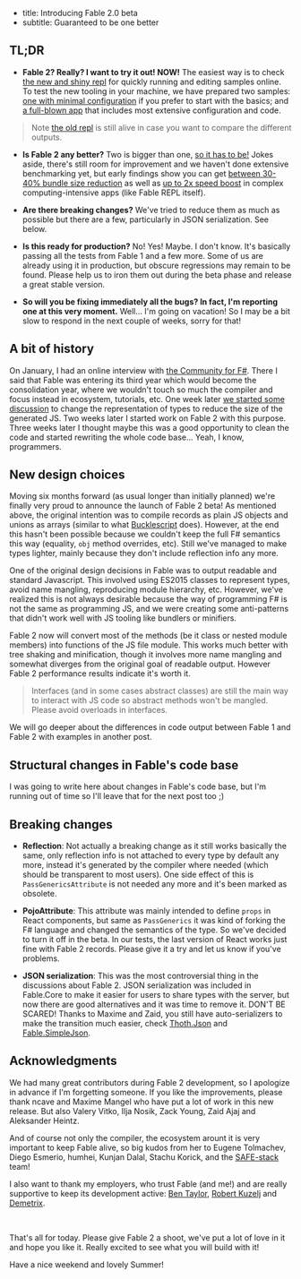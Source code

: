 - title: Introducing Fable 2.0 beta
- subtitle: Guaranteed to be one better

## TL;DR

- **Fable 2? Really? I want to try it out! NOW!** The easiest way is to check [the new and shiny repl](http://fable.io/repl2) for quickly running and editing samples online. To test the new tooling in your machine, we have prepared two samples: [one with minimal configuration](https://github.com/fable-compiler/fable2-samples/tree/master/minimal) if you prefer to start with the basics; and [a full-blown app](https://github.com/MangelMaxime/fulma-demo) that includes most extensive configuration and code.

> Note [the old repl](http://fable.io/repl) is still alive in case you want to compare the different outputs.

- **Is Fable 2 any better?** Two is bigger than one, [so it has to be!](https://www.youtube.com/watch?v=uMSV4OteqBE&feature=youtu.be&t=80) Jokes aside, there's still room for improvement and we haven't done extensive benchmarking yet, but early findings show you can get [between 30-40% bundle size reduction](https://github.com/MangelMaxime/fulma-demo/pull/5#issue-190709436) as well as [up to 2x speed boost](https://github.com/fable-compiler/Fable/issues/1457#issuecomment-406901930) in complex computing-intensive apps (like Fable REPL itself).

- **Are there breaking changes?** We've tried to reduce them as much as possible but there are a few, particularly in JSON serialization. See below.

- **Is this ready for production?** No! Yes! Maybe. I don't know. It's basically passing all the tests from Fable 1 and a few more. Some of us are already using it in production, but obscure regressions may remain to be found. Please help us to iron them out during the beta phase and release a great stable version.

- **So will you be fixing immediately all the bugs? In fact, I'm reporting one at this very moment.** Well... I'm going on vacation! So I may be a bit slow to respond in the next couple of weeks, sorry for that!

## A bit of history

On January, I had an online interview with [the Community for F#](https://www.youtube.com/channel/UCCQPh0mSMaVpRcKUeWPotSA). There I said that Fable was entering its third year which would become the consolidation year, where we wouldn't touch so much the compiler and focus instead in ecosystem, tutorials, etc. One week later [we started some discussion](https://github.com/fable-compiler/Fable/issues/1318) to change the representation of types to reduce the size of the generated JS. Two weeks later I started work on Fable 2 with this purpose. Three weeks later I thought maybe this was a good opportunity to clean the code and started rewriting the whole code base... Yeah, I know, programmers.

## New design choices

Moving six months forward (as usual longer than initially planned) we're finally very proud to announce the launch of Fable 2 beta! As mentioned above, the original intention was to compile records as plain JS objects and unions as arrays (similar to what [Bucklescript](https://bucklescript.github.io/) does). However, at the end this hasn't been possible because we couldn't keep the full F# semantics this way (equality, `obj` method overrides, etc). Still we've managed to make types lighter, mainly because they don't include reflection info any more.

One of the original design decisions in Fable was to output readable and standard Javascript. This involved using ES2015 classes to represent types, avoid name mangling, reproducing module hierarchy, etc. However, we've realized this is not always desirable because the way of programming F# is not the same as programming JS, and we were creating some anti-patterns that didn't work well with JS tooling like bundlers or minifiers.

Fable 2 now will convert most of the methods (be it class or nested module members) into functions of the JS file module. This works much better with tree shaking and minification, though it involves more name mangling and somewhat diverges from the original goal of readable output. However Fable 2 performance results indicate it's worth it.

> Interfaces (and in some cases abstract classes) are still the main way to interact with JS code so abstract methods won't be mangled. Please avoid overloads in interfaces.

We will go deeper about the differences in code output between Fable 1 and Fable 2 with examples in another post.

## Structural changes in Fable's code base

I was going to write here about changes in Fable's code base, but I'm running out of time so I'll leave that for the next post too ;)

## Breaking changes

- **Reflection**: Not actually a breaking change as it still works basically the same, only reflection info is not attached to every type by default any more, instead it's generated by the compiler where needed (which should be transparent to most users). One side effect of this is `PassGenericsAttribute` is not needed any more and it's been marked as obsolete.

- **PojoAttribute**: This attribute was mainly intended to define `props` in React components, but same as `PassGenerics` it was kind of forking the F# language and changed the semantics of the type. So we've decided to turn it off in the beta. In our tests, the last version of React works just fine with Fable 2 records. Please give it a try and let us know if you've problems.

- **JSON serialization**: This was the most controversial thing in the discussions about Fable 2. JSON serialization was included in Fable.Core to make it easier for users to share types with the server, but now there are good alternatives and it was time to remove it. DON'T BE SCARED! Thanks to Maxime and Zaid, you still have auto-serializers to make the transition much easier, check [Thoth.Json](https://mangelmaxime.github.io/Thoth/json/v2/decode.html#auto-decoder) and [Fable.SimpleJson](https://github.com/Zaid-Ajaj/Fable.SimpleJson).

## Acknowledgments

We had many great contributors during Fable 2 development, so I apologize in advance if I'm forgetting someone. If you like the improvements, please thank ncave and Maxime Mangel who have put a lot of work in this new release. But also Valery Vitko, Ilja Nosik, Zack Young, Zaid Ajaj and Aleksander Heintz.

And of course not only the compiler, the ecosystem arount it is very important to keep Fable alive, so big kudos from her to Eugene Tolmachev, Diego Esmerio, humhei, Kunjan Dalal, Stachu Korick, and the [SAFE-stack](https://safe-stack.github.io/) team!

I also want to thank my employers, who trust Fable (and me!) and are really supportive to keep its development active: [Ben Taylor](https://twitter.com/bentayloruk), [Robert Kuzelj](https://twitter.com/kuzrob) and [Demetrix](https://demetrixbio.com/).

<br />

That's all for today. Please give Fable 2 a shoot, we've put a lot of love in it and hope you like it. Really excited to see what you will build with it!

Have a nice weekend and lovely Summer!
